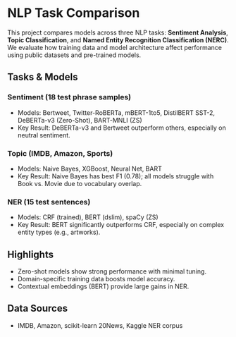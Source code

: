 # NLP Task Comparison

This project compares models across three NLP tasks: **Sentiment Analysis**, **Topic Classification**, and **Named Entity Recognition Classification (NERC)**. We evaluate how training data and model architecture affect performance using public datasets and pre-trained models.

## Tasks & Models

### Sentiment (18 test phrase samples)
- Models: Bertweet, Twitter-RoBERTa, mBERT-1to5, DistilBERT SST-2, DeBERTa-v3 (Zero-Shot), BART-MNLI (ZS)
- Key Result: DeBERTa-v3 and Bertweet outperform others, especially on neutral sentiment.

### Topic (IMDB, Amazon, Sports)
- Models: Naive Bayes, XGBoost, Neural Net, BART
- Key Result: Naive Bayes has best F1 (0.78); all models struggle with Book vs. Movie due to vocabulary overlap.

### NER (15 test sentences)
- Models: CRF (trained), BERT (dslim), spaCy (ZS)
- Key Result: BERT significantly outperforms CRF, especially on complex entity types (e.g., artworks).

## Highlights
- Zero-shot models show strong performance with minimal tuning.
- Domain-specific training data boosts model accuracy.
- Contextual embeddings (BERT) provide large gains in NER.

## Data Sources
- IMDB, Amazon, scikit-learn 20News, Kaggle NER corpus


